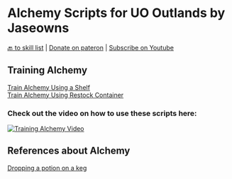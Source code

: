 # Alchemy Scripts for UO Outlands by Jaseowns

<a href="https://github.com/jaseowns/uo_outlands_razor_scripts/tree/main/Skill%20List">🔙 to skill list</a> | <a href="https://www.patreon.com/jaseowns">Donate on pateron</a> | <a href="https://youtube.com/jaseowns">Subscribe on Youtube</a>

## Training Alchemy
[Train Alchemy Using a Shelf](https://raw.githubusercontent.com/jaseowns/uo_outlands_razor_scripts/main/Skill%20List/Alchemy/Train_Alchemy_Have_Shelf.razor)  
[Train Alchemy Using Restock Container](https://raw.githubusercontent.com/jaseowns/uo_outlands_razor_scripts/main/Skill%20List/Alchemy/Train_Alchemy_Restock_Only.razor)  

### Check out the video on how to use these scripts here:
[![Training Alchemy Video](https://img.youtube.com/vi/k1PqAGIB0Ls/0.jpg)](https://youtu.be/k1PqAGIB0Ls)  

## References about Alchemy
[Dropping a potion on a keg](https://raw.githubusercontent.com/jaseowns/uo_outlands_razor_scripts/main/Skill%20List/Alchemy/Example_PotionDropOnKeg.razor)  

